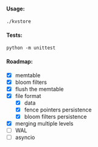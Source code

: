 #### Usage:

`./kvstore`

#### Tests:

`python -m unittest`

#### Roadmap:

- [x] memtable
- [x] bloom filters
- [x] flush the memtable
- [x] file format
  - [x] data
  - [x] fence pointers persistence
  - [x] bloom filters persistence
- [x] merging multiple levels
- [ ] WAL
- [ ] asyncio
